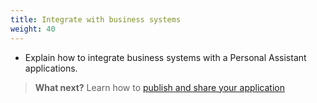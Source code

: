 ```yaml
---
title: Integrate with business systems
weight: 40
---
```

  * Explain how to integrate business systems with a Personal Assistant applications.
> **What next?** Learn how to [publish and share your application]({{site.baseurl}}/cognitive-application/publish-applications/)
